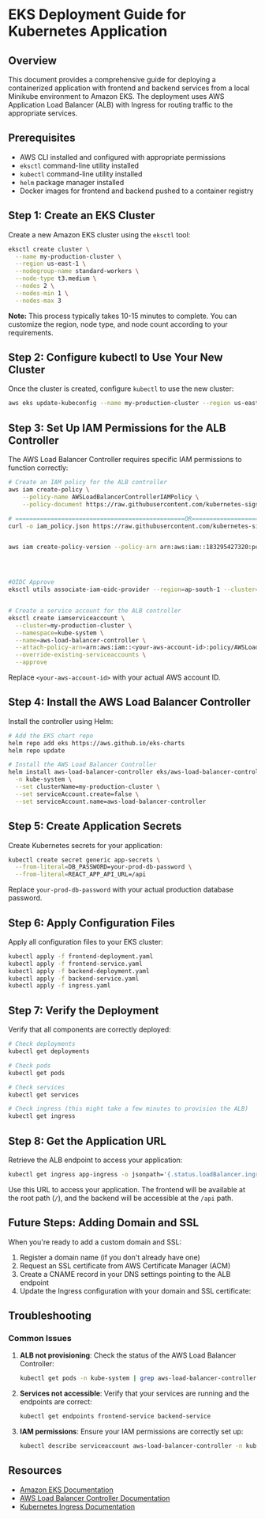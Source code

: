 # EKS Deployment Guide for Kubernetes Application

## Overview

This document provides a comprehensive guide for deploying a containerized application with frontend and backend services from a local Minikube environment to Amazon EKS. The deployment uses AWS Application Load Balancer (ALB) with Ingress for routing traffic to the appropriate services.

## Prerequisites

- AWS CLI installed and configured with appropriate permissions
- `eksctl` command-line utility installed
- `kubectl` command-line utility installed
- `helm` package manager installed
- Docker images for frontend and backend pushed to a container registry

## Step 1: Create an EKS Cluster

Create a new Amazon EKS cluster using the `eksctl` tool:

```bash
eksctl create cluster \
  --name my-production-cluster \
  --region us-east-1 \
  --nodegroup-name standard-workers \
  --node-type t3.medium \
  --nodes 2 \
  --nodes-min 1 \
  --nodes-max 3
```

**Note:** This process typically takes 10-15 minutes to complete. You can customize the region, node type, and node count according to your requirements.

## Step 2: Configure kubectl to Use Your New Cluster

Once the cluster is created, configure `kubectl` to use the new cluster:

```bash
aws eks update-kubeconfig --name my-production-cluster --region us-east-1
```

## Step 3: Set Up IAM Permissions for the ALB Controller

The AWS Load Balancer Controller requires specific IAM permissions to function correctly:

```bash
# Create an IAM policy for the ALB controller
aws iam create-policy \
    --policy-name AWSLoadBalancerControllerIAMPolicy \
    --policy-document https://raw.githubusercontent.com/kubernetes-sigs/aws-load-balancer-controller/main/docs/install/iam_policy.json

# ================================================OR===================================================================
curl -o iam_policy.json https://raw.githubusercontent.com/kubernetes-sigs/aws-load-balancer-controller/main/docs/install/iam_policy.json


aws iam create-policy-version --policy-arn arn:aws:iam::183295427320:policy/AWSLoadBalancerControllerIAMPolicy --policy-document file://iam_policy.json --set-as-default




#OIDC Approve
eksctl utils associate-iam-oidc-provider --region=ap-south-1 --cluster=hilarious-monster-1741844485 --approve


# Create a service account for the ALB controller
eksctl create iamserviceaccount \
  --cluster=my-production-cluster \
  --namespace=kube-system \
  --name=aws-load-balancer-controller \
  --attach-policy-arn=arn:aws:iam::<your-aws-account-id>:policy/AWSLoadBalancerControllerIAMPolicy \
  --override-existing-serviceaccounts \
  --approve
```

Replace `<your-aws-account-id>` with your actual AWS account ID.

## Step 4: Install the AWS Load Balancer Controller

Install the controller using Helm:

```bash
# Add the EKS chart repo
helm repo add eks https://aws.github.io/eks-charts
helm repo update

# Install the AWS Load Balancer Controller
helm install aws-load-balancer-controller eks/aws-load-balancer-controller \
  -n kube-system \
  --set clusterName=my-production-cluster \
  --set serviceAccount.create=false \
  --set serviceAccount.name=aws-load-balancer-controller
```

## Step 5: Create Application Secrets

Create Kubernetes secrets for your application:

```bash
kubectl create secret generic app-secrets \
  --from-literal=DB_PASSWORD=your-prod-db-password \
  --from-literal=REACT_APP_API_URL=/api
```

Replace `your-prod-db-password` with your actual production database password.


## Step 6: Apply Configuration Files

Apply all configuration files to your EKS cluster:

```bash
kubectl apply -f frontend-deployment.yaml
kubectl apply -f frontend-service.yaml
kubectl apply -f backend-deployment.yaml
kubectl apply -f backend-service.yaml
kubectl apply -f ingress.yaml
```

## Step 7: Verify the Deployment

Verify that all components are correctly deployed:

```bash
# Check deployments
kubectl get deployments

# Check pods
kubectl get pods

# Check services
kubectl get services

# Check ingress (this might take a few minutes to provision the ALB)
kubectl get ingress
```

## Step 8: Get the Application URL

Retrieve the ALB endpoint to access your application:

```bash
kubectl get ingress app-ingress -o jsonpath='{.status.loadBalancer.ingress[0].hostname}'
```

Use this URL to access your application. The frontend will be available at the root path (`/`), and the backend will be accessible at the `/api` path.

## Future Steps: Adding Domain and SSL

When you're ready to add a custom domain and SSL:

1. Register a domain name (if you don't already have one)
2. Request an SSL certificate from AWS Certificate Manager (ACM)
3. Create a CNAME record in your DNS settings pointing to the ALB endpoint
4. Update the Ingress configuration with your domain and SSL certificate:


## Troubleshooting

### Common Issues

1. **ALB not provisioning**: Check the status of the AWS Load Balancer Controller:
   ```bash
   kubectl get pods -n kube-system | grep aws-load-balancer-controller
   ```

2. **Services not accessible**: Verify that your services are running and the endpoints are correct:
   ```bash
   kubectl get endpoints frontend-service backend-service
   ```

3. **IAM permissions**: Ensure your IAM permissions are correctly set up:
   ```bash
   kubectl describe serviceaccount aws-load-balancer-controller -n kube-system
   ```

## Resources

- [Amazon EKS Documentation](https://docs.aws.amazon.com/eks/latest/userguide/what-is-eks.html)
- [AWS Load Balancer Controller Documentation](https://kubernetes-sigs.github.io/aws-load-balancer-controller/latest/)
- [Kubernetes Ingress Documentation](https://kubernetes.io/docs/concepts/services-networking/ingress/)
